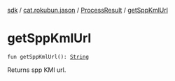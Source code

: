 [sdk](../../index.md) / [cat.rokubun.jason](../index.md) / [ProcessResult](index.md) / [getSppKmlUrl](./get-spp-kml-url.md)

# getSppKmlUrl

`fun getSppKmlUrl(): `[`String`](https://kotlinlang.org/api/latest/jvm/stdlib/kotlin/-string/index.html)

Returns spp KMl url.

